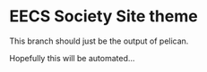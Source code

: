 # EECS Society Site theme

This branch should just be the output of pelican.

Hopefully this will be automated...

